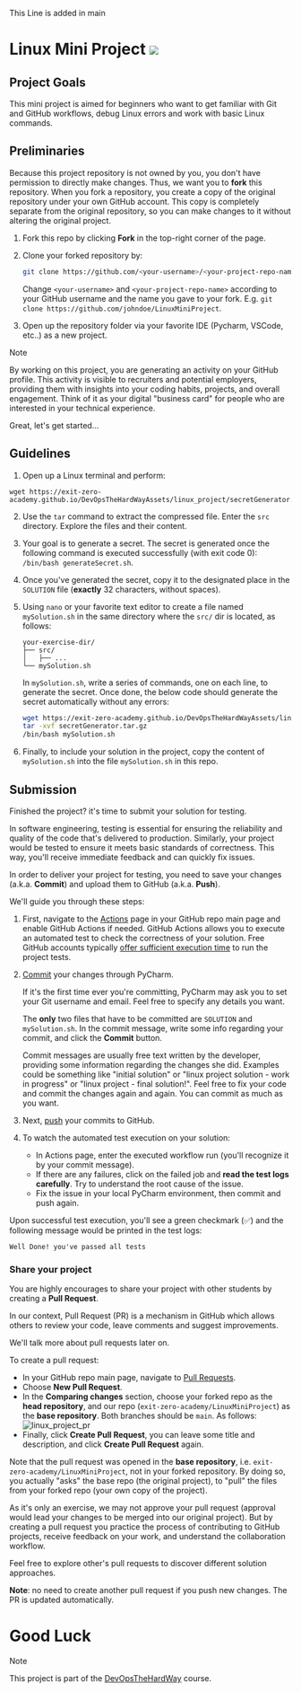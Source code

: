 This Line is added in main


# Linux Mini Project  [![][autotest_badge]][autotest_workflow]

## Project Goals

This mini project is aimed for beginners who want to get familiar with Git and GitHub workflows, debug Linux errors and work with basic Linux commands.

## Preliminaries

Because this project repository is not owned by you, you don't have permission to directly make changes.
Thus, we want you to **fork** this repository. 
When you fork a repository, you create a copy of the original repository under your own GitHub account. 
This copy is completely separate from the original repository, so you can make changes to it without altering the original project.

1. Fork this repo by clicking **Fork** in the top-right corner of the page. 
2. Clone your forked repository by:
   ```bash
   git clone https://github.com/<your-username>/<your-project-repo-name>
   ```
   Change `<your-username>` and `<your-project-repo-name>` according to your GitHub username and the name you gave to your fork. E.g. `git clone https://github.com/johndoe/LinuxMiniProject`.
 
3. Open up the repository folder via your favorite IDE (Pycharm, VSCode, etc..) as a new project.

> [!Note]
> By working on this project, you are generating an activity on your GitHub profile.
> This activity is visible to recruiters and potential employers, providing them with insights into your coding habits, projects, and overall engagement. 
> Think of it as your digital "business card" for people who are interested in your technical experience.


Great, let's get started...

## Guidelines  

1. Open up a Linux terminal and perform:

```shell
wget https://exit-zero-academy.github.io/DevOpsTheHardWayAssets/linux_project/secretGenerator.tar.gz
```

2. Use the `tar` command to extract the compressed file. Enter the `src` directory. Explore the files and their content. 
3. Your goal is to generate a secret. The secret is generated once the following command is executed successfully (with exit code 0): `/bin/bash generateSecret.sh`.
7. Once you've generated the secret, copy it to the designated place in the `SOLUTION` file (**exactly** 32 characters, without spaces).
5. Using `nano` or your favorite text editor to create a file named `mySolution.sh` in the same directory where the `src/` dir is located, as follows:
   ```text
   your-exercise-dir/
   ├── src/
   │   ├── ...
   └── mySolution.sh
   ```
   
   In `mySolution.sh`, write a series of commands, one on each line, to generate the secret.
   Once done, the below code should generate the secret automatically without any errors:

   ```bash
   wget https://exit-zero-academy.github.io/DevOpsTheHardWayAssets/linux_project/secretGenerator.tar.gz
   tar -xvf secretGenerator.tar.gz
   /bin/bash mySolution.sh
   ```

6. Finally, to include your solution in the project, copy the content of `mySolution.sh` into the file `mySolution.sh` in this repo.

## Submission

Finished the project? it's time to submit your solution for testing.

In software engineering, testing is essential for ensuring the reliability and quality of the code that's delivered to production.
Similarly, your project would be tested to ensure it meets basic standards of correctness.
This way, you'll receive immediate feedback and can quickly fix issues.

In order to deliver your project for testing, you need to save your changes (a.k.a. **Commit**) and upload them to GitHub (a.k.a. **Push**).

We'll guide you through these steps: 


1. First, navigate to the [Actions][github_actions] page in your GitHub repo main page and enable GitHub Actions if needed. 
   GitHub Actions allows you to execute an automated test to check the correctness of your solution. Free GitHub accounts typically [offer sufficient execution time](https://docs.github.com/en/billing/managing-billing-for-github-actions/about-billing-for-github-actions#included-storage-and-minutes) to run the project tests.

2. [Commit](https://www.jetbrains.com/help/pycharm/commit-and-push-changes.html#commit) your changes through PyCharm.

   If it's the first time ever you're committing, PyCharm may ask you to set your Git username and email. Feel free to specify any details you want. 

   The **only** two files that have to be committed are `SOLUTION` and `mySolution.sh`.
   In the commit message, write some info regarding your commit, and click the **Commit** button.

   Commit messages are usually free text written by the developer, providing some information regarding the changes she did. 
   Examples could be something like "initial solution" or "linux project solution - work in progress" or "linux project - final solution!".
   Feel free to fix your code and commit the changes again and again. You can commit as much as you want.

3. Next, [push](https://www.jetbrains.com/help/pycharm/commit-and-push-changes.html#push) your commits to GitHub. 
4. To watch the automated test execution on your solution:
   - In Actions page, enter the executed workflow run (you'll recognize it by your commit message).
   - If there are any failures, click on the failed job and **read the test logs carefully**. Try to understand the root cause of the issue.
   - Fix the issue in your local PyCharm environment, then commit and push again.

Upon successful test execution, you'll see a green checkmark (✅) and the following message would be printed in the test logs:

```text
Well Done! you've passed all tests
```

### Share your project 

You are highly encourages to share your project with other students by creating a **Pull Request**.

In our context, Pull Request (PR) is a mechanism in GitHub which allows others to review your code, leave comments and suggest improvements.

We'll talk more about pull requests later on. 

To create a pull request:

- In your GitHub repo main page, navigate to [Pull Requests][pull_requests].
- Choose **New Pull Request**.
- In the **Comparing changes** section, choose your forked repo as the **head repository**, and our repo (`exit-zero-academy/LinuxMiniProject`) as the **base repository**. Both branches should be `main`. As follows:
  ![linux_project_pr][linux_project_pr]
- Finally, click **Create Pull Request**, you can leave some title and description, and click **Create Pull Request** again.

Note that the pull request was opened in the **base repository**, i.e. `exit-zero-academy/LinuxMiniProject`, not in your forked repository. 
By doing so, you actually "asks" the base repo (the original project), to "pull" the files from your forked repo (your own copy of the project).

As it's only an exercise, we may not approve your pull request (approval would lead your changes to be merged into our original project). But by creating a pull request you practice the process of contributing to GitHub projects, receive feedback on your work, and understand the collaboration workflow. 

Feel free to explore other's pull requests to discover different solution approaches. 

**Note**: no need to create another pull request if you push new changes. The PR is updated automatically.  


# Good Luck


> [!Note]
> This project is part of the [DevOpsTheHardWay][DevOpsTheHardWay] course.  


[linux_project_linuxkernel]: https://exit-zero-academy.github.io/DevOpsTheHardWayAssets/img/linux_project_linuxkernel.png
[linux_project_pr]: https://exit-zero-academy.github.io/DevOpsTheHardWayAssets/img/linux_project_pr.png

[DevOpsTheHardWay]: https://github.com/exit-zero-academy/DevOpsTheHardWay
[onboarding_tutorial]: https://github.com/exit-zero-academy/DevOpsTheHardWay/blob/main/tutorials/onboarding.md
[autotest_badge]: ../../actions/workflows/project_auto_testing.yaml/badge.svg?event=push
[autotest_workflow]: ../../actions/workflows/project_auto_testing.yaml/
[github_actions]: ../../actions
[pull_requests]: ../../pulls


